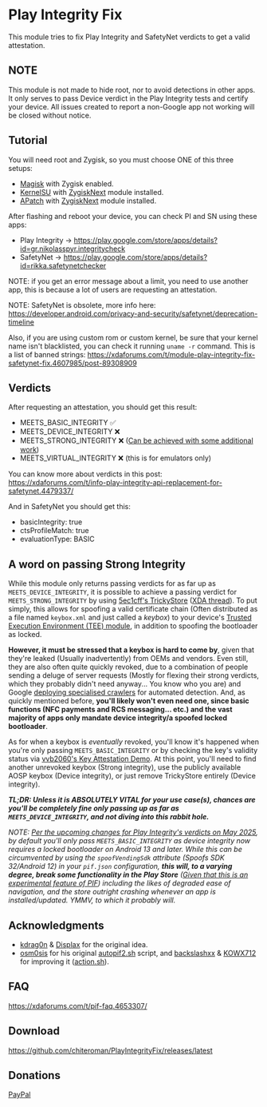 # Play Integrity Fix

This module tries to fix Play Integrity and SafetyNet verdicts to get a valid attestation.

## NOTE

This module is not made to hide root, nor to avoid detections in other apps. It only serves to pass Device verdict in the Play Integrity tests and certify your device.
All issues created to report a non-Google app not working will be closed without notice.

## Tutorial

You will need root and Zygisk, so you must choose ONE of this three setups:

- [Magisk](https://github.com/topjohnwu/Magisk) with Zygisk enabled.
- [KernelSU](https://github.com/tiann/KernelSU) with [ZygiskNext](https://github.com/Dr-TSNG/ZygiskNext) module installed.
- [APatch](https://github.com/bmax121/APatch) with [ZygiskNext](https://github.com/Dr-TSNG/ZygiskNext) module installed.

After flashing and reboot your device, you can check PI and SN using these apps:

- Play Integrity -> https://play.google.com/store/apps/details?id=gr.nikolasspyr.integritycheck
- SafetyNet -> https://play.google.com/store/apps/details?id=rikka.safetynetchecker

NOTE: if you get an error message about a limit, you need to use another app, this is because a lot of users are requesting an attestation.

NOTE: SafetyNet is obsolete, more info here: https://developer.android.com/privacy-and-security/safetynet/deprecation-timeline

Also, if you are using custom rom or custom kernel, be sure that your kernel name isn't blacklisted, you can check it running ```uname -r``` command. This is a list of banned strings: https://xdaforums.com/t/module-play-integrity-fix-safetynet-fix.4607985/post-89308909

## Verdicts

After requesting an attestation, you should get this result:

- MEETS_BASIC_INTEGRITY   ✅
- MEETS_DEVICE_INTEGRITY  ❌
- MEETS_STRONG_INTEGRITY  ❌ ([Can be achieved with some additional work](https://github.com/chiteroman/PlayIntegrityFix#a-word-on-passing-strong-integrity))
- MEETS_VIRTUAL_INTEGRITY ❌ (this is for emulators only)

You can know more about verdicts in this post: https://xdaforums.com/t/info-play-integrity-api-replacement-for-safetynet.4479337/

And in SafetyNet you should get this:

- basicIntegrity:  true
- ctsProfileMatch: true
- evaluationType:  BASIC

## A word on passing Strong Integrity
While this module only returns passing verdicts for as far up as `MEETS_DEVICE_INTEGRITY`, it is possible to achieve a passing verdict for `MEETS_STRONG_INTEGRITY` by using [5ec1cff's TrickyStore](https://github.com/5ec1cff/TrickyStore) ([XDA thread](https://xdaforums.com/t/tricky-store-bootloader-keybox-spoofing.4683446/)). To put simply, this allows for spoofing a valid certificate chain (Often distributed as a file named `keybox.xml` and just called a _keybox_) to your device's [Trusted Execution Environment (TEE) module](https://en.wikipedia.org/wiki/Trusted_execution_environment), in addition to spoofing the bootloader as locked. 

**However, it must be stressed that a keybox is hard to come by**, given that they're leaked (Usually inadvertently) from OEMs and vendors. Even still, they are also often quite quickly revoked, due to a combination of people sending a deluge of server requests (Mostly for flexing their strong verdicts, which they probably didn't need anyway... You know who you are) and Google [deploying specialised crawlers](https://developers.google.com/search/docs/crawling-indexing/google-special-case-crawlers#google-safety) for automated detection. And, as quickly mentioned before, **you'll likely won't even need one, since basic functions (NFC payments and RCS messaging... etc.) and the vast majority of apps only mandate device integrity/a spoofed locked bootloader**.

As for when a keybox is _eventually_ revoked, you'll know it's happened when you're only passing `MEETS_BASIC_INTEGRITY` or by checking the key's validity status via [vvb2060's Key Attestation Demo](https://github.com/vvb2060/KeyAttestation). At this point, you'll need to find another unrevoked keybox (Strong integrity), use the publicly available AOSP keybox (Device integrity), or just remove TrickyStore entirely (Device integrity).

_**TL;DR: Unless it is ABSOLUTELY VITAL for your use case(s), chances are you'll be completely fine only passing up as far as `MEETS_DEVICE_INTEGRITY`, and not diving into this rabbit hole.**_

_NOTE: [Per the upcoming changes for Play Integrity's verdicts on May 2025](https://developer.android.com/google/play/integrity/improvements), by default you'll only pass `MEETS_BASIC_INTEGRITY` as device integrity now requires a locked bootloader on Android 13 and later. While this can be circumvented by using the `spoofVendingSdk` attribute (Spoofs SDK 32/Android 12) in your `pif.json` configuration, **this will, to a varying degree, break some functionality in the Play Store** ([Given that this is an experimental feature of PIF](https://github.com/osm0sis/PlayIntegrityFork/pull/30)) including the likes of degraded ease of navigation, and the store outright crashing whenever an app is installed/updated. YMMV, to which it probably will._

## Acknowledgments
- [kdrag0n](https://github.com/kdrag0n/safetynet-fix) & [Displax](https://github.com/Displax/safetynet-fix) for the original idea.
- [osm0sis](https://github.com/osm0sis) for his original [autopif2.sh](https://github.com/osm0sis/PlayIntegrityFork/blob/main/module/autopif2.sh) script, and [backslashxx](https://github.com/backslashxx) & [KOWX712](https://github.com/KOWX712) for improving it ([action.sh](https://github.com/chiteroman/PlayIntegrityFix/blob/main/module/action.sh)).

## FAQ
https://xdaforums.com/t/pif-faq.4653307/

## Download
https://github.com/chiteroman/PlayIntegrityFix/releases/latest

## Donations
[PayPal](https://www.paypal.com/paypalme/chiteroman0)
